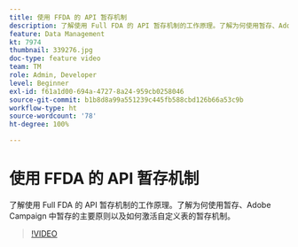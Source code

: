 ```yaml
---
title: 使用 FFDA 的 API 暂存机制
description: 了解使用 Full FDA 的 API 暂存机制的工作原理。了解为何使用暂存、Adobe Campaign 中暂存的主要原则以及如何激活自定义表的暂存机制。
feature: Data Management
kt: 7974
thumbnail: 339276.jpg
doc-type: feature video
team: TM
role: Admin, Developer
level: Beginner
exl-id: f61a1d00-694a-4727-8a24-959cb0258046
source-git-commit: b1b8d8a99a551239c445fb588cbd126b66a53c9b
workflow-type: ht
source-wordcount: '78'
ht-degree: 100%

---
```


# 使用 FFDA 的 API 暂存机制

了解使用 Full FDA 的 API 暂存机制的工作原理。了解为何使用暂存、Adobe Campaign 中暂存的主要原则以及如何激活自定义表的暂存机制。

>[!VIDEO](https://video.tv.adobe.com/v/339276?quality=12&learn=on)
